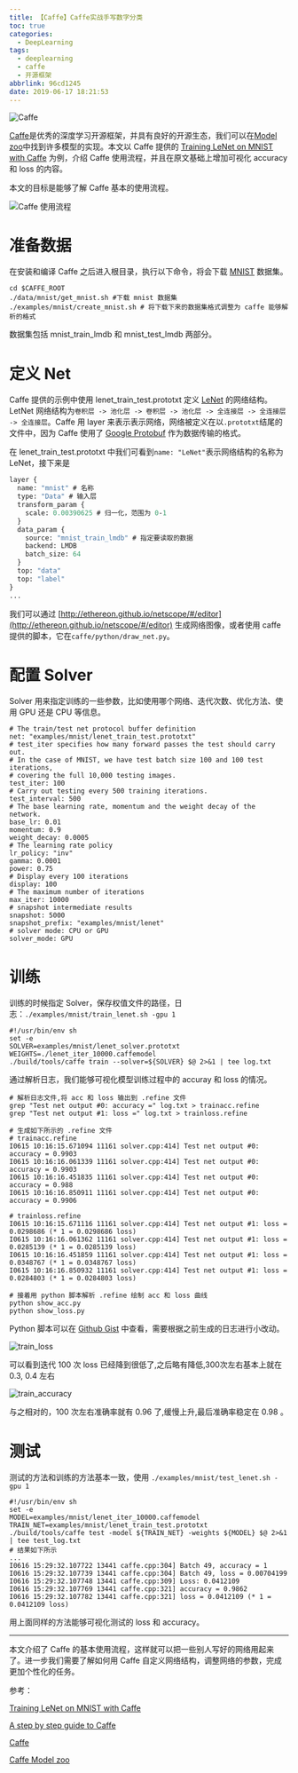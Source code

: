 ```yaml
---
title: 【Caffe】Caffe实战手写数字分类
toc: true
categories:
  - DeepLearning
tags:
  - deeplearning
  - caffe
  - 开源框架
abbrlink: 96cd1245
date: 2019-06-17 18:21:53
---
```


![Caffe](http://image.shuiyujie.com/2019-06-17-18-25-09.png)

[Caffe](http://caffe.berkeleyvision.org/)是优秀的深度学习开源框架，并具有良好的开源生态，我们可以在[Model zoo](https://github.com/BVLC/caffe/wiki/Model-Zoo)中找到许多模型的实现。本文以 Caffe 提供的 [Training LeNet on MNIST with Caffe](https://caffe.berkeleyvision.org/gathered/examples/mnist.html) 为例，介绍 Caffe 使用流程，并且在原文基础上增加可视化 accuracy 和 loss 的内容。

本文的目标是能够了解 Caffe 基本的使用流程。

<!-- more -->

![Caffe 使用流程](http://image.shuiyujie.com/2019-06-17-18-23-18.png)

# 准备数据

在安装和编译 Caffe 之后进入根目录，执行以下命令，将会下载 [MNIST](http://yann.lecun.com/exdb/mnist/) 数据集。

```shell
cd $CAFFE_ROOT
./data/mnist/get_mnist.sh #下载 mnist 数据集
./examples/mnist/create_mnist.sh # 将下载下来的数据集格式调整为 caffe 能够解析的格式
```

数据集包括 mnist_train_lmdb 和 mnist_test_lmdb 两部分。

# 定义 Net

Caffe 提供的示例中使用 lenet_train_test.prototxt 定义 [LeNet](http://yann.lecun.com/exdb/publis/pdf/lecun-01a.pdf) 的网络结构。LetNet 网络结构为`卷积层 -> 池化层 -> 卷积层 -> 池化层 -> 全连接层 -> 全连接层 -> 全连接层`。Caffe 用 layer 来表示表示网络，网络被定义在以`.prototxt`结尾的文件中，因为 Caffe 使用了 [Google Protobuf](https://developers.google.com/protocol-buffers/docs/overview) 作为数据传输的格式。

在 lenet_train_test.prototxt 中我们可看到`name: "LeNet"`表示网络结构的名称为 LeNet，接下来是

```protobuf
layer {
  name: "mnist" # 名称
  type: "Data" # 输入层
  transform_param {
    scale: 0.00390625 # 归一化，范围为 0-1
  }
  data_param {
    source: "mnist_train_lmdb" # 指定要读取的数据
    backend: LMDB
    batch_size: 64
  }
  top: "data"
  top: "label"
}
...
```

我们可以通过 [http://ethereon.github.io/netscope/#/editor](http://ethereon.github.io/netscope/#/editor) 生成网络图像，或者使用 caffe 提供的脚本，它在`caffe/python/draw_net.py`。

# 配置 Solver

Solver 用来指定训练的一些参数，比如使用哪个网络、迭代次数、优化方法、使用 GPU 还是 CPU 等信息。

```shell
# The train/test net protocol buffer definition
net: "examples/mnist/lenet_train_test.prototxt"
# test_iter specifies how many forward passes the test should carry out.
# In the case of MNIST, we have test batch size 100 and 100 test iterations,
# covering the full 10,000 testing images.
test_iter: 100
# Carry out testing every 500 training iterations.
test_interval: 500
# The base learning rate, momentum and the weight decay of the network.
base_lr: 0.01
momentum: 0.9
weight_decay: 0.0005
# The learning rate policy
lr_policy: "inv"
gamma: 0.0001
power: 0.75
# Display every 100 iterations
display: 100
# The maximum number of iterations
max_iter: 10000
# snapshot intermediate results
snapshot: 5000
snapshot_prefix: "examples/mnist/lenet"
# solver mode: CPU or GPU
solver_mode: GPU
```

# 训练

训练的时候指定 Solver，保存权值文件的路径，日志：`./examples/mnist/train_lenet.sh -gpu 1`

```shell
#!/usr/bin/env sh
set -e
SOLVER=examples/mnist/lenet_solver.prototxt
WEIGHTS=./lenet_iter_10000.caffemodel
./build/tools/caffe train --solver=${SOLVER} $@ 2>&1 | tee log.txt
```

通过解析日志，我们能够可视化模型训练过程中的 accuray 和 loss 的情况。

```shell
# 解析日志文件,将 acc 和 loss 输出到 .refine 文件
grep "Test net output #0: accuracy =" log.txt > trainacc.refine
grep "Test net output #1: loss =" log.txt > trainloss.refine

# 生成如下所示的 .refine 文件
# trainacc.refine
I0615 10:16:15.671094 11161 solver.cpp:414] Test net output #0: accuracy = 0.9903
I0615 10:16:16.061339 11161 solver.cpp:414] Test net output #0: accuracy = 0.9903
I0615 10:16:16.451835 11161 solver.cpp:414] Test net output #0: accuracy = 0.988
I0615 10:16:16.850911 11161 solver.cpp:414] Test net output #0: accuracy = 0.9906

# trainloss.refine
I0615 10:16:15.671116 11161 solver.cpp:414] Test net output #1: loss = 0.0298686 (* 1 = 0.0298686 loss)
I0615 10:16:16.061362 11161 solver.cpp:414] Test net output #1: loss = 0.0285139 (* 1 = 0.0285139 loss)
I0615 10:16:16.451859 11161 solver.cpp:414] Test net output #1: loss = 0.0348767 (* 1 = 0.0348767 loss)
I0615 10:16:16.850932 11161 solver.cpp:414] Test net output #1: loss = 0.0284803 (* 1 = 0.0284803 loss)

# 接着用 python 脚本解析 .refine 绘制 acc 和 loss 曲线
python show_acc.py
python show_loss.py
```

Python 脚本可以在 [Github Gist](https://gist.github.com/YujieShui/67933c77054410461cb18c031b36057d) 中查看，需要根据之前生成的日志进行小改动。

![train_loss](http://image.shuiyujie.com/2019-06-17-19-13-31.png)

可以看到迭代 100 次 loss 已经降到很低了,之后略有降低,300次左右基本上就在 0.3, 0.4 左右

![train_accuracy](http://image.shuiyujie.com/2019-06-17-19-14-19.png)

与之相对的，100 次左右准确率就有 0.96 了,缓慢上升,最后准确率稳定在 0.98 。

# 测试

测试的方法和训练的方法基本一致，使用 `./examples/mnist/test_lenet.sh -gpu 1`

```shell
#!/usr/bin/env sh
set -e
MODEL=examples/mnist/lenet_iter_10000.caffemodel
TRAIN_NET=examples/mnist/lenet_train_test.prototxt
./build/tools/caffe test -model ${TRAIN_NET} -weights ${MODEL} $@ 2>&1 | tee test_log.txt
# 结果如下所示
...
I0616 15:29:32.107722 13441 caffe.cpp:304] Batch 49, accuracy = 1
I0616 15:29:32.107739 13441 caffe.cpp:304] Batch 49, loss = 0.00704199
I0616 15:29:32.107748 13441 caffe.cpp:309] Loss: 0.0412109
I0616 15:29:32.107769 13441 caffe.cpp:321] accuracy = 0.9862
I0616 15:29:32.107782 13441 caffe.cpp:321] loss = 0.0412109 (* 1 = 0.0412109 loss)
```

用上面同样的方法能够可视化测试的 loss 和 accuracy。

***

本文介绍了 Caffe 的基本使用流程，这样就可以把一些别人写好的网络用起来了。进一步我们需要了解如何用 Caffe 自定义网络结构，调整网络的参数，完成更加个性化的任务。

参考：

[Training LeNet on MNIST with Caffe](https://caffe.berkeleyvision.org/gathered/examples/mnist.html)

[A step by step guide to Caffe](http://shengshuyang.github.io/A-step-by-step-guide-to-Caffe.html)

[Caffe](http://caffe.berkeleyvision.org/)

[Caffe Model zoo](https://github.com/BVLC/caffe/wiki/Model-Zoo#cnn-object-proposal-models-for-salient-object-detection)

